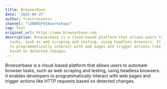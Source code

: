 ```yaml
---
title: Browserbase
date: '2025-04-27'
author: fcastrosantos
channel: "\U0001F916workshops"
tag: Tool
original_url: https://www.browserbase.com
description: Browserbase is a cloud-based platform that allows users to automate browser
  tasks, such as web scraping and testing, using headless browsers. It enables developers
  to programmatically interact with web pages and trigger actions like HTTP requests
  based on detected changes.
---
```


Browserbase is a cloud-based platform that allows users to automate browser tasks, such as web scraping and testing, using headless browsers. It enables developers to programmatically interact with web pages and trigger actions like HTTP requests based on detected changes.